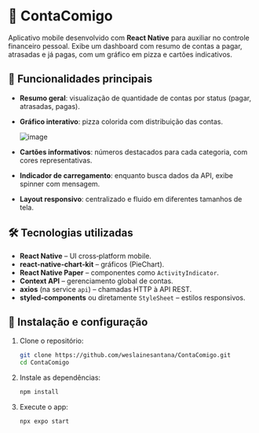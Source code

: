 # 🧾 ContaComigo

Aplicativo mobile desenvolvido com **React Native** para auxiliar no controle financeiro pessoal. Exibe um dashboard com resumo de contas a pagar, atrasadas e já pagas, com um gráfico em pizza e cartões indicativos.

## 📱 Funcionalidades principais

* **Resumo geral**: visualização de quantidade de contas por status (pagar, atrasadas, pagas).
* **Gráfico interativo**: pizza colorida com distribuição das contas.

  ![image](https://github.com/user-attachments/assets/aba018ce-1e93-40f0-906a-543e9a708ab8)

* **Cartões informativos**: números destacados para cada categoria, com cores representativas.
* **Indicador de carregamento**: enquanto busca dados da API, exibe spinner com mensagem.
* **Layout responsivo**: centralizado e fluido em diferentes tamanhos de tela.

## 🛠️ Tecnologias utilizadas

* **React Native** – UI cross‑platform mobile.
* **react-native-chart-kit** – gráficos (PieChart).
* **React Native Paper** – componentes como `ActivityIndicator`.
* **Context API** – gerenciamento global de contas.
* **axios** (na service `api`) – chamadas HTTP à API REST.
* **styled-components** ou diretamente `StyleSheet` – estilos responsivos.

## 🔧 Instalação e configuração

1. Clone o repositório:

   ```bash
   git clone https://github.com/weslainesantana/ContaComigo.git
   cd ContaComigo
   ```

2. Instale as dependências:

   ```bash
   npm install
   ```

3. Execute o app:

   ```bash
   npx expo start
   ```

